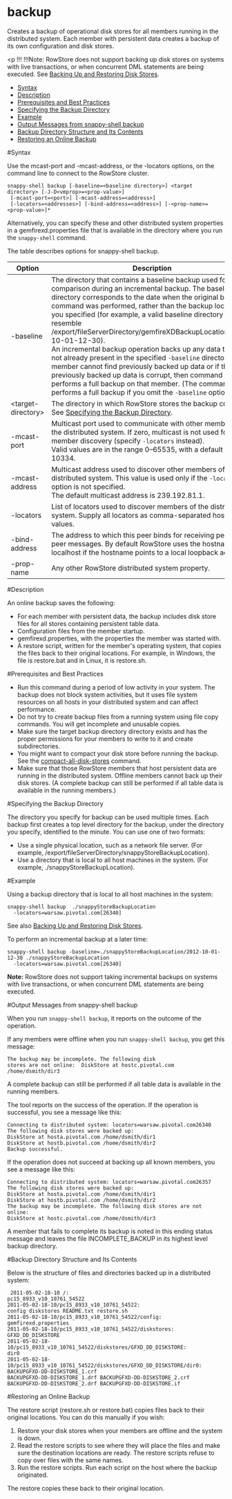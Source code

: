 # backup
Creates a backup of operational disk stores for all members running in the distributed system. Each member with persistent data creates a backup of its own configuration and disk stores.

<a id="reference_13F8B5AFCD9049E380715D2EF0E33BDC__section_06BC55B8DB414173BBD71BEFB9F8F1BD"><p !!!
!!!Note:
	 RowStore does not support backing up disk stores on systems with live transactions, or when concurrent DML statements are being executed. See <a href="../../disk_storage/backup_restore_disk_store.html#backup_restore_disk_store" class="xref" title="When you invoke the snappy-shell backup command, RowStore backs up disk stores for all members that are running in the distributed system at that time. Each member with persistent data creates a backup of its own configuration and disk stores.">Backing Up and Restoring Disk Stores</a>.</p>
-   <a href="store-backup.html#reference_13F8B5AFCD9049E380715D2EF0E33BDC__section_B06049F2187548D2A567EB7C2AF6F1A6" class="xref">Syntax</a>
-   <a href="store-backup.html#reference_13F8B5AFCD9049E380715D2EF0E33BDC__section_C75C621FB18D435D94E93BD865BA35E0" class="xref">Description</a>
-   <a href="store-backup.html#reference_13F8B5AFCD9049E380715D2EF0E33BDC__section_E151532922C349FA99C2120880E82D1F" class="xref">Prerequisites and Best Practices</a>
-   <a href="store-backup.html#reference_13F8B5AFCD9049E380715D2EF0E33BDC__section_FEB691B4C9664C31A980B5AB1C1045F3" class="xref">Specifying the Backup Directory</a>
-   <a href="store-backup.html#reference_13F8B5AFCD9049E380715D2EF0E33BDC__section_19EAC375FDBE43FB922EA3E99F41B07E" class="xref">Example</a>
-   <a href="store-backup.html#reference_13F8B5AFCD9049E380715D2EF0E33BDC__section_F65D456EEE55433E9C6F6EC9B4057734" class="xref">Output Messages from snappy-shell backup</a>
-   <a href="store-backup.html#reference_13F8B5AFCD9049E380715D2EF0E33BDC__section_70860E525F5C4F5D995551846E007AC8" class="xref">Backup Directory Structure and Its Contents</a>
-   <a href="store-backup.html#reference_13F8B5AFCD9049E380715D2EF0E33BDC__section_050663B03C0A4C42B07B4C5F69EAC95D" class="xref">Restoring an Online Backup</a>

<a id="reference_13F8B5AFCD9049E380715D2EF0E33BDC__section_B06049F2187548D2A567EB7C2AF6F1A6"></a>

#Syntax

Use the mcast-port and -mcast-address, or the -locators options, on the command line to connect to the RowStore cluster.

``` pre
snappy-shell backup [-baseline=<baseline directory>] <target directory> [-J-D<vmprop>=<prop-value>]
 [-mcast-port=<port>] [-mcast-address=<address>]
 [-locators=<addresses>] [-bind-address=<address>] [-<prop-name>=<prop-value>]*
```

Alternatively, you can specify these and other distributed system properties in a <span class="ph filepath">gemfirexd.properties</span> file that is available in the directory where you run the `snappy-shell` command.

The table describes options for snappy-shell backup.

|Option|Description|
|-|-|
|-baseline|The directory that contains a baseline backup used for comparison during an incremental backup. The baseline directory corresponds to the date when the original backup command was performed, rather than the backup location you specified (for example, a valid baseline directory might resemble <span class="ph filepath">/export/fileServerDirectory/gemfireXDBackupLocation/2012-10-01-12-30</span>).</br>An incremental backup operation backs up any data that is not already present in the specified <code class="ph codeph">-baseline</code> directory. If the member cannot find previously backed up data or if the previously backed up data is corrupt, then command performs a full backup on that member. (The command also performs a full backup if you omit the <code class="ph codeph">-baseline</code> option.|
|&lt;target-directory&gt;|The directory in which RowStore stores the backup content. See <a href="store-backup.html#reference_13F8B5AFCD9049E380715D2EF0E33BDC__section_FEB691B4C9664C31A980B5AB1C1045F3" class="xref">Specifying the Backup Directory</a>.|
|-mcast-port|Multicast port used to communicate with other members of the distributed system. If zero, multicast is not used for member discovery (specify `-locators` instead). </br>Valid values are in the range 0–65535, with a default value of 10334.|
|-mcast-address|Multicast address used to discover other members of the distributed system. This value is used only if the `-locators` option is not specified.</br>The default multicast address is 239.192.81.1.|
|-locators|List of locators used to discover members of the distributed system. Supply all locators as comma-separated host:port values.|
|-bind-address|The address to which this peer binds for receiving peer-to-peer messages. By default RowStore uses the hostname, or localhost if the hostname points to a local loopback address.|
|-prop-name|Any other RowStore distributed system property.|

<a id="reference_13F8B5AFCD9049E380715D2EF0E33BDC__section_C75C621FB18D435D94E93BD865BA35E0"></a>

#Description

An online backup saves the following:

-   For each member with persistent data, the backup includes disk store files for all stores containing persistent table data.
-   Configuration files from the member startup.
-   gemfirexd.properties, with the properties the member was started with.
-   A restore script, written for the member's operating system, that copies the files back to their original locations. For example, in Windows, the file is restore.bat and in Linux, it is restore.sh.

<a id="reference_13F8B5AFCD9049E380715D2EF0E33BDC__section_E151532922C349FA99C2120880E82D1F"></a>

#Prerequisites and Best Practices

-   Run this command during a period of low activity in your system. The backup does not block system activities, but it uses file system resources on all hosts in your distributed system and can affect performance.
-   Do not try to create backup files from a running system using file copy commands. You will get incomplete and unusable copies.
-   Make sure the target backup directory directory exists and has the proper permissions for your members to write to it and create subdirectories.
-   You might want to compact your disk store before running the backup. See the <a href="store-compact-all-disk-stores.html#reference_13F8B5AFCD9049E380715D2EF0E33BDC" class="xref noPageCitation" title="Perform online compaction of RowStore disk stores.">compact-all-disk-stores</a> command.
-   Make sure that those RowStore members that host persistent data are running in the distributed system. Offline members cannot back up their disk stores. (A complete backup can still be performed if all table data is available in the running members.)

<a id="reference_13F8B5AFCD9049E380715D2EF0E33BDC__section_FEB691B4C9664C31A980B5AB1C1045F3"></a>

#Specifying the Backup Directory

The directory you specify for backup can be used multiple times. Each backup first creates a top level directory for the backup, under the directory you specify, identified to the minute. You can use one of two formats:

-   Use a single physical location, such as a network file server. (For example, /export/fileServerDirectory/snappyStoreBackupLocation).
-   Use a directory that is local to all host machines in the system. (For example, ./snappyStoreBackupLocation).

<a id="reference_13F8B5AFCD9049E380715D2EF0E33BDC__section_19EAC375FDBE43FB922EA3E99F41B07E"></a>

#Example

Using a backup directory that is local to all host machines in the system:

``` pre
snappy-shell backup  ./snappyStoreBackupLocation
  -locators=warsaw.pivotal.com[26340]
```

See also <a href="../../disk_storage/backup_restore_disk_store.html#backup_restore_disk_store" class="xref" title="When you invoke the snappy-shell backup command, RowStore backs up disk stores for all members that are running in the distributed system at that time. Each member with persistent data creates a backup of its own configuration and disk stores.">Backing Up and Restoring Disk Stores</a>.

To perform an incremental backup at a later time:

``` pre
snappy-shell backup -baseline=./snappyStoreBackupLocation/2012-10-01-12-30 ./snappyStoreBackupLocation 
  -locators=warsaw.pivotal.com[26340] 
```

<p class="note"><strong>Note:</strong> RowStore does not support taking incremental backups on systems with live transactions, or when concurrent DML statements are being executed.</p>

<a id="reference_13F8B5AFCD9049E380715D2EF0E33BDC__section_F65D456EEE55433E9C6F6EC9B4057734"></a>

#Output Messages from snappy-shell backup

When you run `snappy-shell backup`, it reports on the outcome of the operation.

If any members were offline when you run `snappy-shell backup`, you get this message:

``` pre
The backup may be incomplete. The following disk
stores are not online:  DiskStore at hostc.pivotal.com
/home/dsmith/dir3
```

A complete backup can still be performed if all table data is available in the running members.

The tool reports on the success of the operation. If the operation is successful, you see a message like this:

``` pre
Connecting to distributed system: locators=warsaw.pivotal.com26340
The following disk stores were backed up:
DiskStore at hosta.pivotal.com /home/dsmith/dir1
DiskStore at hostb.pivotal.com /home/dsmith/dir2
Backup successful.
```

If the operation does not succeed at backing up all known members, you see a message like this:

``` pre
Connecting to distributed system: locators=warsaw.pivotal.com26357
The following disk stores were backed up:
DiskStore at hosta.pivotal.com /home/dsmith/dir1
DiskStore at hostb.pivotal.com /home/dsmith/dir2
The backup may be incomplete. The following disk stores are not online:
DiskStore at hostc.pivotal.com /home/dsmith/dir3
```

A member that fails to complete its backup is noted in this ending status message and leaves the file INCOMPLETE\_BACKUP in its highest level backup directory.

<a id="reference_13F8B5AFCD9049E380715D2EF0E33BDC__section_70860E525F5C4F5D995551846E007AC8"></a>

#Backup Directory Structure and Its Contents

Below is the structure of files and directories backed up in a distributed system:

``` pre
 2011-05-02-18-10 /:
pc15_8933_v10_10761_54522
2011-05-02-18-10/pc15_8933_v10_10761_54522:
config diskstores README.txt restore.sh
2011-05-02-18-10/pc15_8933_v10_10761_54522/config:
gemfirexd.properties
2011-05-02-18-10/pc15_8933_v10_10761_54522/diskstores:
GFXD_DD_DISKSTORE
2011-05-02-18-10/pc15_8933_v10_10761_54522/diskstores/GFXD_DD_DISKSTORE:
dir0
2011-05-02-18-10/pc15_8933_v10_10761_54522/diskstores/GFXD_DD_DISKSTORE/dir0:
BACKUPGFXD-DD-DISKSTORE_1.crf
BACKUPGFXD-DD-DISKSTORE_1.drf BACKUPGFXD-DD-DISKSTORE_2.crf
BACKUPGFXD-DD-DISKSTORE_2.drf BACKUPGFXD-DD-DISKSTORE.if
```

<a id="reference_13F8B5AFCD9049E380715D2EF0E33BDC__section_050663B03C0A4C42B07B4C5F69EAC95D"></a>

#Restoring an Online Backup

The restore script (<span class="ph filepath">restore.sh</span> or <span class="ph filepath">restore.bat</span>) copies files back to their original locations. You can do this manually if you wish:

1.  Restore your disk stores when your members are offline and the system is down.
2.  Read the restore scripts to see where they will place the files and make sure the destination locations are ready. The restore scripts refuse to copy over files with the same names.
3.  Run the restore scripts. Run each script on the host where the backup originated.

The restore copies these back to their original location.

